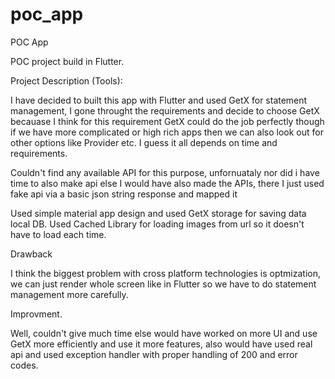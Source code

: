 # poc_app

POC App


POC project build in Flutter.

Project Description (Tools):

I have decided to built this app with Flutter and used GetX for statement management, I gone throught the requirements and decide to choose GetX becauase I think for this requirement GetX could do the job perfectly though if we have more complicated or high rich apps then we can also look out for other options like Provider etc. I guess it all depends on time and requirements.

Couldn't find any available API for this purpose, unfornuataly nor did i have time to also make api else I would have also made the APIs, there I just used fake api via a basic json string response and mapped it

Used simple material app design and used GetX storage for saving data local DB. Used Cached Library for loading images from url so it doesn't have to load each time. 

Drawback

I think the biggest problem with cross platform technologies is optmization, we can just render whole screen like in Flutter so we have to do statement management more carefully.

Improvment.

Well, couldn't give much time else would have worked on more UI and use GetX more efficiently and use it more features, also would have used real api and used exception handler with proper handling of 200 and error codes.
